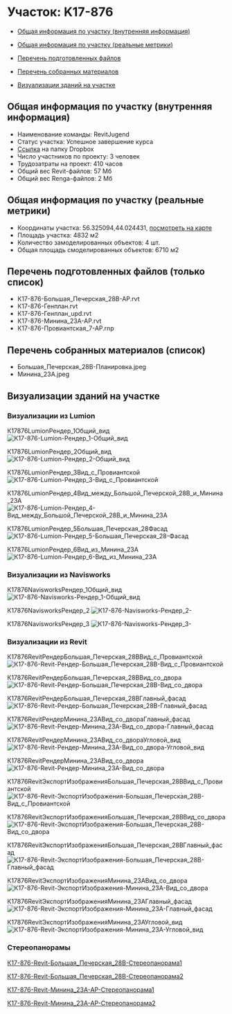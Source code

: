# Участок: K17-876

* [Общая информация по участку (внутренняя информация)](#Chapter1)

* [Общая информация по участку (реальные метрики)](#Chapter2)

* [Перечень подготовленных файлов](#Chapter3)

* [Перечень собранных материалов](#Chapter4)

* [Визуализации зданий на участке](#Chapter6)

## <a id="Chapter1"></a> Общая информация по участку (внутренняя информация)
+ Наименование команды: RevitJugend
+ Статус участка: Успешное завершение курса
+ [Ссылка](https://www.dropbox.com/sh/wvvgv1nw1iqred9/AAC11w8C8khEfddARzHPeH3Na/K17_876?dl=0) на папку Dropbox
+ Число участников по проекту: 3 человек
+ Трудозатраты на проект: 410 часов
+ Общий вес Revit-файлов: 57 Мб
+ Общий вес Renga-файлов: 2 Мб
## <a id="Chapter2"></a> Общая информация по участку (реальные метрики)
+ Координаты участка: 56.325094,44.024431, [посмотреть на карте](https://yandex.ru/maps/47/nizhny-novgorod/?ll=44.024431%2C56.325094&z=19)
+ Площадь участка: 4832 м2
+ Количество замоделированных объектов: 4 шт.
+ Общая площадь смоделированных объектов: 6710 м2
## <a id="Chapter3"></a> Перечень подготовленных файлов (только список)
+ К17-876-Большая_Печерская_28В-АР.rvt
+ К17-876-Генплан.rvt
+ К17-876-Генплан_upd.rvt
+ К17-876-Минина_23А-АР.rvt
+ К17-876-Провиантская_7-АР.rnp
## <a id="Chapter4"></a> Перечень собранных материалов (список)
+ Большая_Печерская_28В-Планировка.jpeg
+ Минина_23А.jpeg
## <a id="Chapter6"></a> Визуализации зданий на участке
### Визуализации из Lumion
К17876LumionРендер_1Общий_вид
![К17-876-Lumion-Рендер_1-Общий_вид](/Images/K17_876/К17-876-Lumion-Рендер_1-Общий_вид_Compressed.jpg)

К17876LumionРендер_2Общий_вид
![К17-876-Lumion-Рендер_2-Общий_вид](/Images/K17_876/К17-876-Lumion-Рендер_2-Общий_вид_Compressed.jpg)

К17876LumionРендер_3Вид_с_Провиантской
![К17-876-Lumion-Рендер_3-Вид_с_Провиантской](/Images/K17_876/К17-876-Lumion-Рендер_3-Вид_с_Провиантской_Compressed.jpg)

К17876LumionРендер_4Вид_между_Большой_Печерской_28В_и_Минина_23А
![К17-876-Lumion-Рендер_4-Вид_между_Большой_Печерской_28В_и_Минина_23А](/Images/K17_876/К17-876-Lumion-Рендер_4-Вид_между_Большой_Печерской_28В_и_Минина_23А_Compressed.jpg)

К17876LumionРендер_5Большая_Печерская_28Фасад
![К17-876-Lumion-Рендер_5-Большая_Печерская_28-Фасад](/Images/K17_876/К17-876-Lumion-Рендер_5-Большая_Печерская_28-Фасад_Compressed.jpg)

К17876LumionРендер_6Вид_из_Минина_23А
![К17-876-Lumion-Рендер_6-Вид_из_Минина_23А](/Images/K17_876/К17-876-Lumion-Рендер_6-Вид_из_Минина_23А_Compressed.jpg)

### Визуализации из Navisworks
К17876NavisworksРендер_1Общий_вид
![К17-876-Navisworks-Рендер_1-Общий_вид](/Images/K17_876/К17-876-Navisworks-Рендер_1-Общий_вид_Compressed.jpg)

К17876NavisworksРендер_2
![К17-876-Navisworks-Рендер_2-](/Images/K17_876/К17-876-Navisworks-Рендер_2-_Compressed.jpg)

К17876NavisworksРендер_3
![К17-876-Navisworks-Рендер_3-](/Images/K17_876/К17-876-Navisworks-Рендер_3-_Compressed.jpg)

### Визуализации из Revit
К17876RevitРендерБольшая_Печерская_28ВВид_с_Провиантской
![К17-876-Revit-Рендер-Большая_Печерская_28В-Вид_с_Провиантской](/Images/K17_876/К17-876-Revit-Рендер-Большая_Печерская_28В-Вид_с_Провиантской_Compressed.jpg)

К17876RevitРендерБольшая_Печерская_28ВВид_со_двора
![К17-876-Revit-Рендер-Большая_Печерская_28В-Вид_со_двора](/Images/K17_876/К17-876-Revit-Рендер-Большая_Печерская_28В-Вид_со_двора_Compressed.jpg)

К17876RevitРендерБольшая_Печерская_28ВГлавный_фасад
![К17-876-Revit-Рендер-Большая_Печерская_28В-Главный_фасад](/Images/K17_876/К17-876-Revit-Рендер-Большая_Печерская_28В-Главный_фасад_Compressed.jpg)

К17876RevitРендерМинина_23АВид_со_двораГлавный_фасад
![К17-876-Revit-Рендер-Минина_23А-Вид_со_двора-Главный_фасад](/Images/K17_876/К17-876-Revit-Рендер-Минина_23А-Вид_со_двора-Главный_фасад_Compressed.jpg)

К17876RevitРендерМинина_23АВид_со_двораУгловой_вид
![К17-876-Revit-Рендер-Минина_23А-Вид_со_двора-Угловой_вид](/Images/K17_876/К17-876-Revit-Рендер-Минина_23А-Вид_со_двора-Угловой_вид_Compressed.jpg)

К17876RevitРендерМинина_23АВид_со_двора
![К17-876-Revit-Рендер-Минина_23А-Вид_со_двора](/Images/K17_876/К17-876-Revit-Рендер-Минина_23А-Вид_со_двора_Compressed.jpg)

К17876RevitЭкспортИзображенияБольшая_Печерская_28ВВид_с_Провиантской
![К17-876-Revit-ЭкспортИзображения-Большая_Печерская_28В-Вид_с_Провиантской](/Images/K17_876/К17-876-Revit-ЭкспортИзображения-Большая_Печерская_28В-Вид_с_Провиантской_Compressed.jpg)

К17876RevitЭкспортИзображенияБольшая_Печерская_28ВВид_со_двора
![К17-876-Revit-ЭкспортИзображения-Большая_Печерская_28В-Вид_со_двора](/Images/K17_876/К17-876-Revit-ЭкспортИзображения-Большая_Печерская_28В-Вид_со_двора_Compressed.jpg)

К17876RevitЭкспортИзображенияБольшая_Печерская_28ВГлавный_фасад
![К17-876-Revit-ЭкспортИзображения-Большая_Печерская_28В-Главный_фасад](/Images/K17_876/К17-876-Revit-ЭкспортИзображения-Большая_Печерская_28В-Главный_фасад_Compressed.jpg)

К17876RevitЭкспортИзображенияМинина_23АВид_со_двора
![К17-876-Revit-ЭкспортИзображения-Минина_23А-Вид_со_двора](/Images/K17_876/К17-876-Revit-ЭкспортИзображения-Минина_23А-Вид_со_двора_Compressed.jpg)

К17876RevitЭкспортИзображенияМинина_23АГлавный_фасад
![К17-876-Revit-ЭкспортИзображения-Минина_23А-Главный_фасад](/Images/K17_876/К17-876-Revit-ЭкспортИзображения-Минина_23А-Главный_фасад_Compressed.jpg)

К17876RevitЭкспортИзображенияМинина_23АУгловой_вид
![К17-876-Revit-ЭкспортИзображения-Минина_23А-Угловой_вид](/Images/K17_876/К17-876-Revit-ЭкспортИзображения-Минина_23А-Угловой_вид_Compressed.jpg)

### Стереопанорамы
[К17-876-Revit-Большая_Печерская_28В-Стереопанорама1](https://pano.autodesk.com/pano.html?url=jpgs/1fda45cc-5c1d-4b87-8eb9-1db25475aded&version=2)

[К17-876-Revit-Большая_Печерская_28В-Стереопанорама2](https://pano.autodesk.com/pano.html?url=jpgs/9581907e-e817-45d1-983d-fc0b2ce72ebb&version=2)

[К17-876-Revit-Минина_23А-АР-Стереопанорама1](https://pano.autodesk.com/pano.html?url=jpgs/8547639d-ca94-425c-b572-a90677a1a3bb&version=2)

[К17-876-Revit-Минина_23А-АР-Стереопанорама2](https://pano.autodesk.com/pano.html?url=jpgs/94305c8a-271f-4001-94c1-0d8f351c2dbc&version=2)

